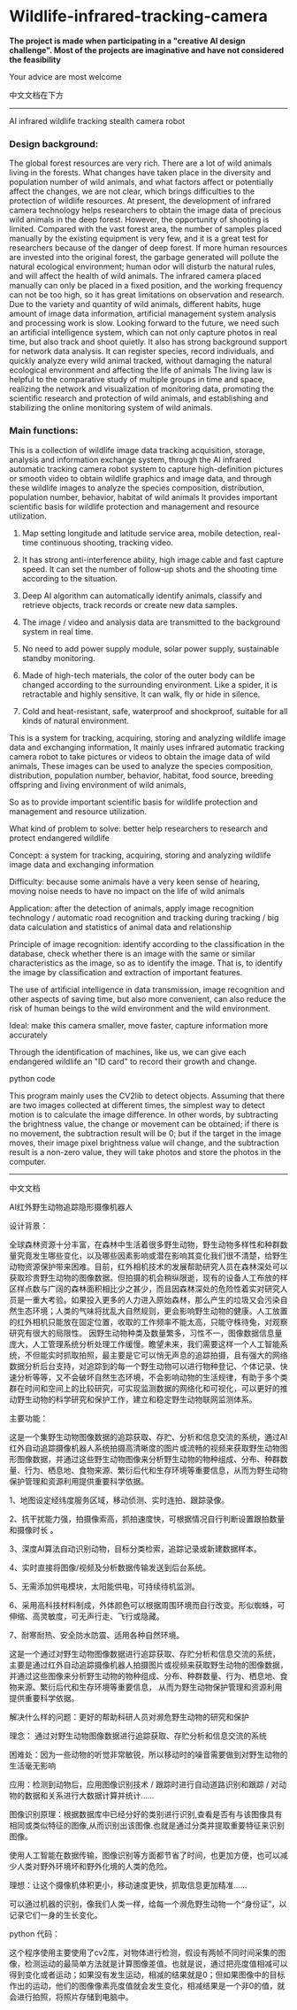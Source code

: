 # Wildlife-infrared-tracking-camera

**The project is made when participating in a "creative AI design challenge". Most of the projects are imaginative and have not considered the feasibility**

Your advice are most welcome

中文文档在下方

--------------------

AI infrared wildlife tracking stealth camera robot

### Design background:

The global forest resources are very rich. There are a lot of wild animals living in the forests. What changes have taken place in the diversity and population number of wild animals, and what factors affect or potentially affect the changes, we are not clear, which brings difficulties to the protection of wildlife resources. At present, the development of infrared camera technology helps researchers to obtain the image data of precious wild animals in the deep forest. However, the opportunity of shooting is limited. Compared with the vast forest area, the number of samples placed manually by the existing equipment is very few, and it is a great test for researchers because of the danger of deep forest. If more human resources are invested into the original forest, the garbage generated will pollute the natural ecological environment; human odor will disturb the natural rules, and will affect the health of wild animals. The infrared camera placed manually can only be placed in a fixed position, and the working frequency can not be too high, so it has great limitations on observation and research. Due to the variety and quantity of wild animals, different habits, huge amount of image data information, artificial management system analysis and processing work is slow. Looking forward to the future, we need such an artificial intelligence system, which can not only capture photos in real time, but also track and shoot quietly. It also has strong background support for network data analysis. It can register species, record individuals, and quickly analyze every wild animal tracked, without damaging the natural ecological environment and affecting the life of animals The living law is helpful to the comparative study of multiple groups in time and space, realizing the network and visualization of monitoring data, promoting the scientific research and protection of wild animals, and establishing and stabilizing the online monitoring system of wild animals.

### Main functions:

This is a collection of wildlife image data tracking acquisition, storage, analysis and information exchange system, through the AI infrared automatic tracking camera robot system to capture high-definition pictures or smooth video to obtain wildlife graphics and image data, and through these wildlife images to analyze the species composition, distribution, population number, behavior, habitat of wild animals It provides important scientific basis for wildlife protection and management and resource utilization.

1.  Map setting longitude and latitude service area, mobile detection, real-time continuous shooting, tracking video.

2.  It has strong anti-interference ability, high image cable and fast capture speed. It can set the number of follow-up shots and the shooting time according to the situation.

3.  Deep AI algorithm can automatically identify animals, classify and retrieve objects, track records or create new data samples.

4.  The image / video and analysis data are transmitted to the background system in real time.

5.  No need to add power supply module, solar power supply, sustainable standby monitoring.

6.  Made of high-tech materials, the color of the outer body can be changed according to the surrounding environment. Like a spider, it is retractable and highly sensitive. It can walk, fly or hide in silence.

7.  Cold and heat-resistant, safe, waterproof and shockproof, suitable for all kinds of natural environment.


This is a system for tracking, acquiring, storing and analyzing wildlife image data and exchanging information,
It mainly uses infrared automatic tracking camera robot to take pictures or videos to obtain the image data of wild animals,
These images can be used to analyze the species composition, distribution, population number, behavior, habitat, food source, breeding offspring and living environment of wild animals,

So as to provide important scientific basis for wildlife protection and management and resource utilization.

What kind of problem to solve: better help researchers to research and protect endangered wildlife

Concept: a system for tracking, acquiring, storing and analyzing wildlife image data and exchanging information

Difficulty: because some animals have a very keen sense of hearing, moving noise needs to have no impact on the life of wild animals

Application: after the detection of animals, apply image recognition technology / automatic road recognition and tracking during tracking / big data calculation and statistics of animal data and relationship

Principle of image recognition: identify according to the classification in the database, check whether there is an image with the same or similar characteristics as the image, so as to identify the image. That is, to identify the image by classification and extraction of important features.

The use of artificial intelligence in data transmission, image recognition and other aspects of saving time, but also more convenient, can also reduce the risk of human beings to the wild environment and the wild environment.

Ideal: make this camera smaller, move faster, capture information more accurately

Through the identification of machines, like us, we can give each endangered wildlife an "ID card" to record their growth and change.

python code

This program mainly uses the CV2lib to detect objects. Assuming that there are two images collected at different times, the simplest way to detect motion is to calculate the image difference. In other words, by subtracting the brightness value, the change or movement can be obtained; if there is no movement, the subtraction result will be 0; but if the target in the image moves, their image pixel brightness value will change, and the subtraction result is a non-zero value, they will take photos and store the photos in the computer.


-----------------------
中文文档

AI红外野生动物追踪隐形摄像机器人

设计背景：

全球森林资源十分丰富，在森林中生活着很多野生动物，野生动物多样性和种群数量究竟发生哪些变化，以及哪些因素影响或潜在影响其变化我们很不清楚，给野生动物资源保护带来困难。目前，红外相机技术的发展帮助研究人员在森林深处可以获取珍贵野生动物的图像数据。但拍摄的机会稍纵限逝，现有的设备人工布放的样区样点数与广阔的森林面积相比少之甚少，而且因森林深处的危险性着实对研究人员是一重大考验。如果投入更多的人力进入原始森林，那么产生的垃圾又会污染自然生态环境；人类的气味将扰乱大自然规则，更会影响野生动物的健康。人工放置的红外相机只能放在固定位置，收取的工作频率不能太高，只能守株待兔，对观察研究有很大的局限性。 因野生动物种类及数量繁多，习性不一，图像数据信息量庞大，人工管理系统分析处理工作缓慢。瞻望未来，我们需要这样一个人工智能系统，不但能实时抓取拍照，最主要是它可以悄无声息的追踪拍摄，且有强大的网络数据分析后台支持，对追踪到的每一个野生动物可以进行物种登记、个体记录、快速分析等等，又不会破坏自然生态环境，不会影响动物的生活规律，有助于多个类群在时间和空间上的比较研究，可实现监测数据的网络化和可视化，可以更好的推动野生动物的科学研究和保护工作，建立和稳定野生动物联网监测体系。




主要功能：

这是一个集野生动物图像数据的追踪获取、存贮、分析和信息交流的系统，通过AI红外自动追踪摄像机器人系统拍摄高清晰度的图片或流畅的视频来获取野生动物图形图像数据，并通过这些野生动物图像来分析野生动物的物种组成、分布、种群数量、行为、栖息地、食物来源、繁衍后代和生存环境等重要信息，从而为野生动物保护管理和资源利用提供重要科学依据。

1、地图设定经纬度服务区域，移动侦测、实时连拍、跟踪录像。

2、抗干扰能力强，拍摄像索高，抓拍速度快，可根据情况自行判断设置跟拍数量和摄像时长 。

3、深度AI算法自动识别动物，目标分类检索，追踪记录或新建数据样本。

4、实时直接将图像/视频及分析数据传输发送到后台系统。

5、无需添加供电模块，太阳能供电，可持续待机监测。

6、采用高科技材料制成，外体颜色可以根据周围环境而自行改变。形似蜘蛛，可伸缩、高灵敏度，可无声行走、飞行或隐藏。

7、耐寒耐热、安全防水防震、适用各种自然环境。



这是一个通过对野生动物图像数据进行追踪获取、存贮分析和信息交流的系统，
主要是通过红外自动追踪摄像机器人拍摄图片或视频来获取野生动物的图像数据，
并通过这些图像来分析野生动物的物种组成、分布、种群数量、行为、栖息地、食物来源、繁衍后代和生存环境等重要信息，
从而为野生动物保护管理和资源利用提供重要科学依据。


解决什么样的问题：更好的帮助科研人员对濒危野生动物的研究和保护

理念： 通过对野生动物图像数据进行追踪获取、存贮分析和信息交流的系统

困难处：因为一些动物的听觉非常敏锐，所以移动时的噪音需要做到对野生动物的生活毫无影响

应用：检测到动物后，应用图像识别技术  /  跟踪时进行自动道路识别和跟踪  /  对动物的数据和关系进行大数据计算并统计……

图像识别原理：根据数据库中已经分好的类别进行识别,查看是否有与该图像具有相同或类似特征的图像,从而识别出该图像.也就是通过分类并提取重要特征来识别图像。

使用人工智能在数据传输，图像识别等方面都节省了时间，也更加方便，也可以减少人类对野外环境坏和野外化境的人类的危险。

理想：让这个摄像机体积更小，移动速度更快，抓取信息更加精准……

可以通过机器的识别，像我们人类一样，给每一个濒危野生动物一个“身份证”，以记录它们一身的生长变化。


python 代码：

这个程序使用主要使用了cv2库，对物体进行检测，假设有两帧不同时间采集的图像，检测运动的最简单方法就是计算图像差值。也就是说，通过把亮度值相减可以得到变化或者运动；如果没有发生运动，相减的结果就是0；但如果图像中的目标作出的运动，他们的图像像素亮度值就会发生变化，相减结果是一个非0的值，就会进行拍照，将照片存储到电脑中。







